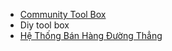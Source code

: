 - [Community Tool Box](https://ctb.ku.edu/en "Community Tool Box")
- Diy tool box
- [Hệ Thống Bán Hàng Đường Thẳng](https://www.youtube.com/watch?v=8GbXH2SQguI "https://www.youtube.com/watch?v=8GbXH2SQguI")